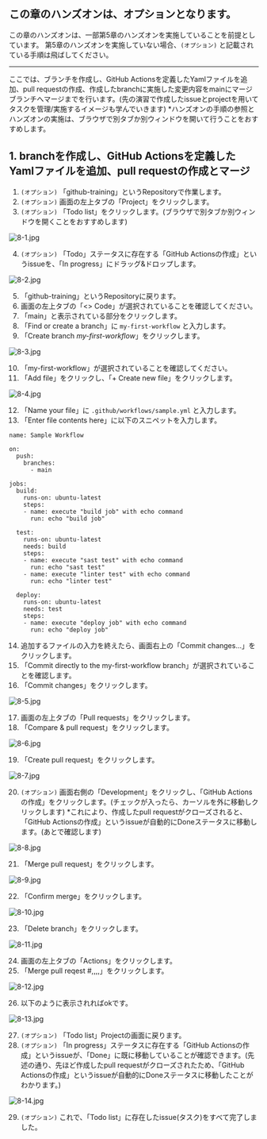 ## **この章のハンズオンは、オプションとなります。**

この章のハンズオンは、一部第5章のハンズオンを実施していることを前提としています。
第5章のハンズオンを実施していない場合、`(オプション)` と記載されている手順は飛ばしてください。

---

ここでは、ブランチを作成し、GitHub Actionsを定義したYamlファイルを追加、pull requestの作成、作成したbranchに実施した変更内容をmainにマージブランチへマージまでを行います。(先の演習で作成したissueとprojectを用いてタスクを管理/実施するイメージも学んでいきます) 
*ハンズオンの手順の参照とハンズオンの実施は、ブラウザで別タブか別ウィンドウを開いて行うことをおすすめします。

## 1. branchを作成し、GitHub Actionsを定義したYamlファイルを追加、pull requestの作成とマージ

1. `(オプション)` 「github-training」というRepositoryで作業します。
2. `(オプション)` 画面の左上タブの「Project」をクリックします。
3. `(オプション)` 「Todo list」をクリックします。(ブラウザで別タブか別ウィンドウを開くことをおすすめします)

![8-1.jpg](./img/8/8-1.jpg)

4. `(オプション)` 「Todo」ステータスに存在する「GitHub Actionsの作成」というissueを、「In progress」にドラッグ&ドロップします。

![8-2.jpg](./img/8/8-2.jpg)

5. 「github-training」というRepositoryに戻ります。
6. 画面の左上タブの「<> Code」が選択されていることを確認してください。
7. 「main」と表示されている部分をクリックします。
8. 「Find or create a branch」に `my-first-workflow` と入力します。
9. 「Create branch *my-first-workflow*」をクリックします。

![8-3.jpg](./img/8/8-3.jpg)

10. 「my-first-workflow」が選択されていることを確認してください。
11. 「Add file」をクリックし、「+ Create new file」をクリックします。

![8-4.jpg](./img/8/8-4.jpg)

12. 「Name your file」に `.github/workflows/sample.yml` と入力します。
13. 「Enter file contents here」に以下のスニペットを入力します。

```
name: Sample Workflow

on: 
  push:
    branches:
      - main

jobs:
  build:
    runs-on: ubuntu-latest
    steps:
    - name: execute "build job" with echo command
      run: echo "build job"

  test:
    runs-on: ubuntu-latest
    needs: build
    steps:
    - name: execute "sast test" with echo command
      run: echo "sast test"
    - name: execute "linter test" with echo command
      run: echo "linter test"

  deploy:
    runs-on: ubuntu-latest
    needs: test
    steps:
    - name: execute "deploy job" with echo command
      run: echo "deploy job"
```

14. 追加するファイルの入力を終えたら、画面右上の「Commit changes...」をクリックします。
15. 「Commit directly to the my-first-workflow branch」が選択されていることを確認します。
16. 「Commit changes」をクリックします。

![8-5.jpg](./img/8/8-5.jpg)

17. 画面の左上タブの「Pull requests」をクリックします。
18. 「Compare & pull request」をクリックします。

![8-6.jpg](./img/8/8-6.jpg)

19. 「Create pull request」をクリックします。

![8-7.jpg](./img/8/8-7.jpg)

20. `(オプション)` 画面右側の「Development」をクリックし、「GitHub Actionsの作成」をクリックします。(チェックが入ったら、カーソルを外に移動しクリックします)
*これにより、作成したpull requestがクローズされると、「GitHub Actionsの作成」というissueが自動的にDoneステータスに移動します。(あとで確認します)

![8-8.jpg](./img/8/8-8.jpg)

21. 「Merge pull request」をクリックします。

![8-9.jpg](./img/8/8-9.jpg)

22. 「Confirm merge」をクリックします。

![8-10.jpg](./img/8/8-10.jpg)

23. 「Delete branch」をクリックします。

![8-11.jpg](./img/8/8-11.jpg)

24. 画面の左上タブの「Actions」をクリックします。
25. 「Merge pull reqest #,,,,」をクリックします。

![8-12.jpg](./img/8/8-12.jpg)

26. 以下のように表示されればokです。

![8-13.jpg](./img/8/8-13.jpg)

27. `(オプション)` 「Todo list」Projectの画面に戻ります。
28. `(オプション)` 「In progress」ステータスに存在する「GitHub Actionsの作成」というissueが、「Done」に既に移動していることが確認できます。(先述の通り、先ほど作成したpull requestがクローズされたため、「GitHub Actionsの作成」というissueが自動的にDoneステータスに移動したことがわかります。)

![8-14.jpg](./img/8/8-14.jpg)

29. `(オプション)` これで、「Todo list」に存在したissue(タスク)をすべて完了しました。
